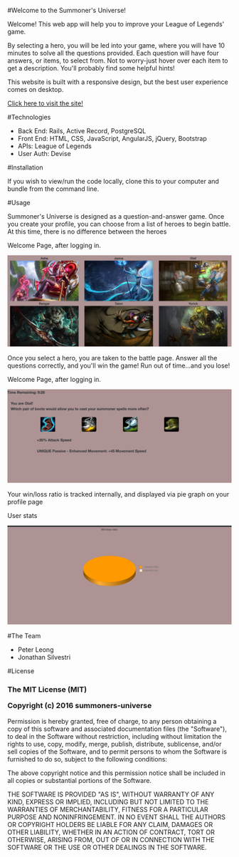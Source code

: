 #Welcome to the Summoner's Universe!
<p>Welcome! This web app will help you to improve your League of Legends' game.</p> 
<p>By selecting a hero, you will be led into your game, where you will have 10 minutes to solve all the questions provided. Each question will have four answers, or items, to select from. Not to worry-just hover over each item to get a description. You'll probably find some helpful hints!</p>
<p>This website is built with a responsive design, but the best user experience comes on desktop.</p>
<a href="https://summoners-universe.herokuapp.com"><p>Click here to visit the site!</p></a>

#Technologies
<ul>
  <li>Back End: Rails, Active Record, PostgreSQL</li>
  <li>Front End: HTML, CSS, JavaScript, AngularJS, jQuery, Bootstrap</li>
  <li>APIs: League of Legends</li>
  <li>User Auth: Devise</li>
</ul>

#Installation
<p>If you wish to view/run the code locally, clone this to your computer and bundle from the command line.</p>

#Usage
<p>Summoner's Universe is designed as a question-and-answer game. Once you create your profile, you can choose from a list of heroes to begin battle. At this time, there is no difference between the heroes</p>

<div>
  <p>Welcome Page, after logging in.</p>
  <img src = "./app/assets/images/champions.png" />
</div>

<p>Once you select a hero, you are taken to the battle page. Answer all the questions correctly, and you'll win the game! Run out of time...and you lose!</p>

<div>
  <p>Welcome Page, after logging in.</p>
  <img src = "./app/assets/images/game.png" />
</div>

<p>Your win/loss ratio is tracked internally, and displayed via pie graph on your profile page</p>
<div>
  <p>User stats</p>
  <img src = "./app/assets/images/winloss.png" />
</div>

#The Team
<ul>
  <li>Peter Leong</li>
  <li>Jonathan Silvestri</li>
</ul>

#License
<h3>The MIT License (MIT)

Copyright (c) 2016 summoners-universe</h3>

<p>Permission is hereby granted, free of charge, to any person obtaining a copy
of this software and associated documentation files (the "Software"), to deal
in the Software without restriction, including without limitation the rights
to use, copy, modify, merge, publish, distribute, sublicense, and/or sell
copies of the Software, and to permit persons to whom the Software is
furnished to do so, subject to the following conditions:</p>

<p>The above copyright notice and this permission notice shall be included in all
copies or substantial portions of the Software.</p>

<p>THE SOFTWARE IS PROVIDED "AS IS", WITHOUT WARRANTY OF ANY KIND, EXPRESS OR
IMPLIED, INCLUDING BUT NOT LIMITED TO THE WARRANTIES OF MERCHANTABILITY,
FITNESS FOR A PARTICULAR PURPOSE AND NONINFRINGEMENT. IN NO EVENT SHALL THE
AUTHORS OR COPYRIGHT HOLDERS BE LIABLE FOR ANY CLAIM, DAMAGES OR OTHER
LIABILITY, WHETHER IN AN ACTION OF CONTRACT, TORT OR OTHERWISE, ARISING FROM,
OUT OF OR IN CONNECTION WITH THE SOFTWARE OR THE USE OR OTHER DEALINGS IN THE
SOFTWARE.</p>